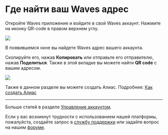 # Где найти ваш Waves адрес

Откройте Waves приложение и войдите в свой Waves аккаунт.
Нажмите на иконку QR-code в правом верхнем углу.

![](/waves-client/mobile-apps/_assets/waves_address_01.png)

В появившемся окне вы найдете Waves адрес вашего аккаунта.

Скопируйте его, нажав **Копировать** или отправьте его отправителю, нажав **Поделиться**. Также в этой вкладке вы можете найти **QR code** с вашим адресом.

![](/waves-client/mobile-apps/_assets/waves_address_02.png)

Также в данном разделе вы можете создать Алиас. Подробнее: [Как создать Алиас](/waves-client/mobile-apps/iOS/account-managment/creating-an-alias.md)

___

Больше статей в разделе [Управление аккаунтом](/waves-client/mobile-apps/android/account-management.md).

Если у вас возникнут трудности с использованием нашей платформы, пожалуйста, создайте запрос в [службу поддержки](https://support.wavesplatform.com/) или задайте вопрос на нашем [форуме](https://forum.wavesplatform.com/).
